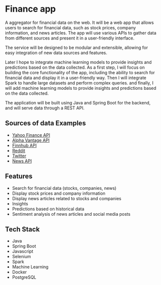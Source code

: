 # Finance app

A aggregator for financial data on the web. It will be a web app that allows users to search for financial data, such as stock prices, company information, and news articles. The app will use various APIs to gather data from different sources and present it in a user-friendly interface.

The service will be designed to be modular and extensible, allowing for easy integration of new data sources and features. 

Later I hope to integrate machine learning models to provide insights and predictions based on the data collected. As a first step, I will focus on building the core functionality of the app, including the ability to search for financial data and display it in a user-friendly way. Then I will integrate Spark to handle large datasets and perform complex queries. and finally, I will add machine learning models to provide insights and predictions based on the data collected.

The application will be built using Java and Spring Boot for the backend, and will serve data through a REST API.

## Sources of data Examples
- [Yahoo Finance API](https://www.yahoofinanceapi.com/)
- [Alpha Vantage API](https://www.alphavantage.co/)
- [Finnhub API](https://finnhub.io/)
- [Reddit](https://www.reddit.com/)
- [Twitter](https://developer.twitter.com/en/docs/twitter-api)
- [News API](https://newsapi.org/)

## Features
- Search for financial data (stocks, companies, news)
- Display stock prices and company information
- Display news articles related to stocks and companies
- Insights
- Predictions based on historical data
- Sentiment analysis of news articles and social media posts

## Tech Stack
- Java
- Spring Boot
- Javascript
- Selenium
- Spark
- Machine Learning
- Docker
- PostgreSQL
